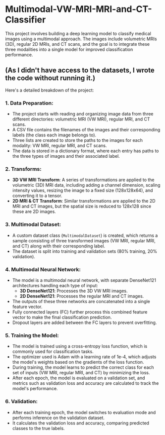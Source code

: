 # Multimodal-VW-MRI-MRI-and-CT-Classifier

This project involves building a deep learning model to classify medical images using a multimodal approach. The images include volumetric MRIs (3D), regular 2D MRIs, and CT scans, and the goal is to integrate these three modalities into a single model for improved classification performance. 

## (As I didn't have access to the datasets, I wrote the code without running it.)

Here's a detailed breakdown of the project:

### 1. **Data Preparation:**
   - The project starts with reading and organizing image data from three different directories: volumetric MRI (VW MRI), regular MRI, and CT scans.
   - A CSV file contains the filenames of the images and their corresponding labels (the class each image belongs to).
   - Three lists are created to store the paths to the images for each modality: VW MRI, regular MRI, and CT scans.
   - The data is stored in a dictionary format, where each entry has paths to the three types of images and their associated label.

### 2. **Transforms:**
   - **3D VW MRI Transform**: A series of transformations are applied to the volumetric (3D) MRI data, including adding a channel dimension, scaling intensity values, resizing the image to a fixed size (128x128x64), and converting it to a tensor.
   - **2D MRI & CT Transform**: Similar transformations are applied to the 2D MRI and CT images, but the spatial size is reduced to 128x128 since these are 2D images.

### 3. **Multimodal Dataset:**
   - A custom dataset class (`MultimodalDataset`) is created, which returns a sample consisting of three transformed images (VW MRI, regular MRI, and CT) along with their corresponding label.
   - The dataset is split into training and validation sets (80% training, 20% validation).

### 4. **Multimodal Neural Network:**
   - The model is a multimodal neural network, with separate DenseNet121 architectures handling each type of input:
     - **3D DenseNet121**: Processes the 3D VW MRI images.
     - **2D DenseNet121**: Processes the regular MRI and CT images.
   - The outputs of these three networks are concatenated into a single feature vector.
   - Fully connected layers (FC) further process this combined feature vector to make the final classification prediction.
   - Dropout layers are added between the FC layers to prevent overfitting.

### 5. **Training the Model:**
   - The model is trained using a cross-entropy loss function, which is commonly used for classification tasks.
   - The optimizer used is Adam with a learning rate of 1e-4, which adjusts the model's weights based on the gradients of the loss function.
   - During training, the model learns to predict the correct class for each set of inputs (VW MRI, regular MRI, and CT) by minimizing the loss.
   - After each epoch, the model is evaluated on a validation set, and metrics such as validation loss and accuracy are calculated to track the model's performance.

### 6. **Validation:**
   - After each training epoch, the model switches to evaluation mode and performs inference on the validation dataset.
   - It calculates the validation loss and accuracy, comparing predicted classes to the true labels.

